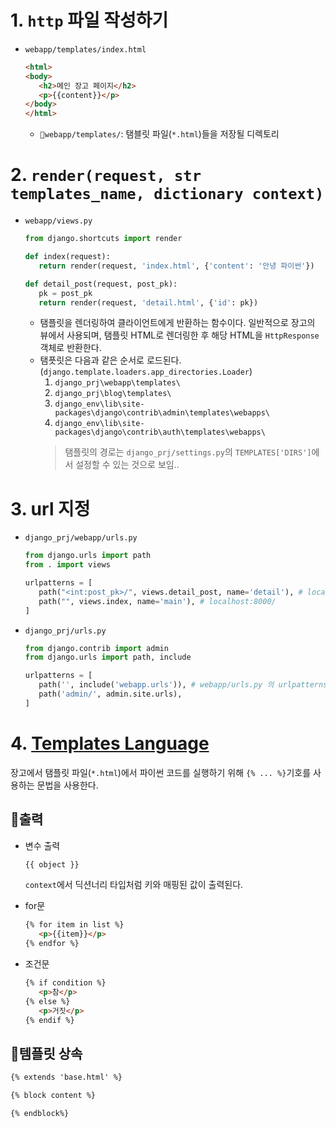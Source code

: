 # 1. `http` 파일 작성하기
- `webapp/templates/index.html`
   ```html
   <html>
   <body>
      <h2>메인 장고 페이지</h2>
      <p>{{content}}</p>
   </body>
   </html>
   ```
   - `📁webapp/templates/`: 탬블릿 파일(`*.html`)들을 저장될 디렉토리

# 2. `render(request, str templates_name, dictionary context)`
- `webapp/views.py`
   ```py
   from django.shortcuts import render

   def index(request):
      return render(request, 'index.html', {'content': '안녕 파이썬'})

   def detail_post(request, post_pk):
      pk = post_pk
      return render(request, 'detail.html', {'id': pk})
   ```
   
   - 탬플릿을 렌더링하여 클라이언트에게 반환하는 함수이다. 일반적으로 장고의 뷰에서 사용되며, 탬플릿 HTML로 렌더링한 후 해당 HTML을 `HttpResponse`객체로 반환한다.
   - 탬픗릿은 다음과 같은 순서로 로드된다.(`django.template.loaders.app_directories.Loader`)
      1. `django_prj\webapp\templates\`
      1. `django_prj\blog\templates\`
      1. `django_env\lib\site-packages\django\contrib\admin\templates\webapps\`
      1. `django_env\lib\site-packages\django\contrib\auth\templates\webapps\`
      > 탬플릿의 경로는 `django_prj/settings.py`의 `TEMPLATES['DIRS']`에서 설정할 수 있는 것으로 보임..

# 3. url 지정

- `django_prj/webapp/urls.py`
   ```py
   from django.urls import path
   from . import views

   urlpatterns = [
      path("<int:post_pk>/", views.detail_post, name='detail'), # localhost:8000/{pk}
      path("", views.index, name='main'), # localhost:8000/
   ]
   ```

- `django_prj/urls.py`
   ```py
   from django.contrib import admin
   from django.urls import path, include

   urlpatterns = [
      path('', include('webapp.urls')), # webapp/urls.py 의 urlpatterns를 포함.
      path('admin/', admin.site.urls),
   ]
   ```

# 4. [Templates Language](https://docs.djangoproject.com/ko/4.2/topics/templates/)
장고에서 탬플릿 파일(`*.html`)에서 파이썬 코드를 실행하기 위해 `{% ... %}`기호를 사용하는 문법을 사용한다.

## 📌출력
- 변수 출력
   ```html
   {{ object }}
   ```
   `context`에서 딕션너리 타입처럼 키와 매핑된 값이 출력된다.

- for문
   ```html
   {% for item in list %}
      <p>{{item}}</p>
   {% endfor %}
   ```

- 조건문
   ```html
   {% if condition %}
      <p>참</p>
   {% else %}
      <p>거짓</p>
   {% endif %}
   ```

## 📌템플릿 상속

```html
{% extends 'base.html' %}

{% block content %}

{% endblock%}
```